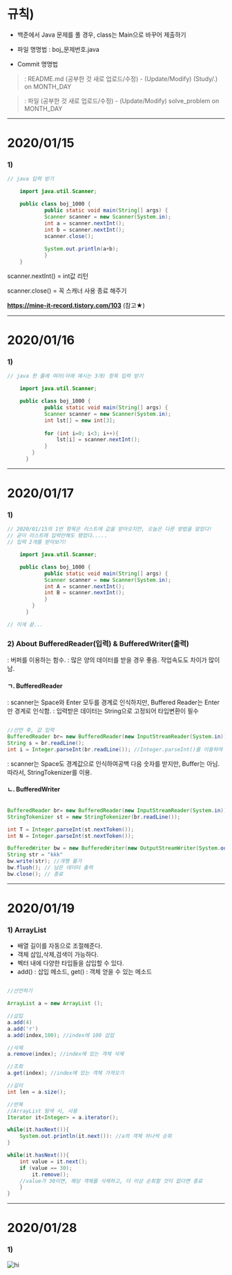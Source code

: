
# 규칙)  

- 백준에서 Java 문제를 풀 경우, class는 Main으로 바꾸어 제출하기

- 파일 명명법 : boj_문제번호.java  
- Commit 명명법

> : README.md (공부한 것 새로 업로드/수정) - (Update/Modify) (Study/.) on MONTH_DAY

> : 파일 (공부한 것 새로 업로드/수정) - (Update/Modify) solve_problem on MONTH_DAY

---

# 2020/01/15

  
### 1)


```java
// java 입력 받기

    import java.util.Scanner;

    public class boj_1000 {
        	public static void main(String[] args) {
		    Scanner scanner = new Scanner(System.in);
		    int a = scanner.nextInt();
		    int b = scanner.nextInt();
		    scanner.close();
		
		    System.out.println(a+b);
            }
    }

```

scanner.nextInt() = int값 리턴

scanner.close() = 꼭 스캐너 사용 종료 해주기

__https://mine-it-record.tistory.com/103__ (참고★)


---

# 2020/01/16

### 1) 
```java
// java 한 줄에 여러(아래 예시는 3개) 항목 입력 받기

    import java.util.Scanner;

    public class boj_1000 {
        	public static void main(String[] args) {
		    Scanner scanner = new Scanner(System.in);
		    int lst[] = new int[3];
		    
		    for (int i=0; i<3; i++){
		    	lst[i] = scanner.nextInt();
		    }
	    }
      }

```

---

# 2020/01/17

### 1) 
```java
// 2020/01/15의 1번 항목은 리스트에 값을 받아오지만, 오늘은 다른 방법을 알았다!
// 굳이 리스트에 입력안해도 됐었다.....
// 입력 2개를 받아보기!

    import java.util.Scanner;

    public class boj_1000 {
        	public static void main(String[] args) {
		    Scanner scanner = new Scanner(System.in);
		    int A = scanner.nextInt();
		    int B = scanner.nextInt();
		    }
	    }
      }

// 이게 끝...

```

### 2) About BufferedReader(입력) & BufferedWriter(출력)
: 버퍼를 이용하는 함수.
: 많은 양의 데이터를 받을 경우 좋음. 작업속도도 차이가 많이 남.

#### ㄱ. BufferedReader
: scanner는 Space와 Enter 모두를 경계로 인식하지만, Buffered Reader는 Enter만 경계로 인식함.
: 입력받은 데이터는 String으로 고정되어 타입변환이 필수


```java

//선언 후, 값 입력
BufferedReader br= new BufferedReader(new InputStreamReader(System.in));
String s = br.readLine();
int i = Integer.parseInt(br.readLine()); //Integer.parseInt()를 이용하여 형변환

```

: scanner는 Space도 경계값으로 인식하여공백 다음 숫자를 받지만, Buffer는 아님.
  따라서, StringTokenizer를 이용.


#### ㄴ. BufferedWriter
```java

BufferedReader br= new BufferedReader(new InputStreamReader(System.in));
StringTokenizer st = new StringTokenizer(br.readLine());

int T = Integer.parseInt(st.nextToken());
int N = Integer.parseInt(st.nextToken());

```

```java
BufferedWriter bw = new BufferedWriter(new OutputStreamWriter(System.out));
String str = "kkk"
bw.write(str); //개행 불가
bw.flush(); // 남은 데이터 출력
bw.close(); // 종료

```

---

# 2020/01/19

### 1) ArrayList 

- 배열 길이를 자동으로 조절해준다.
- 객체 삽입,삭제,검색이 가능하다.
- 벡터 내에 다양한 타입들을 삽입할 수 있다.
- add() : 삽입 메소드, get() : 객체 얻을 수 있는 메소드

```java

//선언하기

ArrayList a = new ArrayList ();

//삽입
a.add(4)
a.add('r')
a.add(index,100); //index에 100 삽입

//삭제
a.remove(index); //index에 있는 객체 삭제

//조회
a.get(index); //index에 있는 객체 가져오기

//길이
int len = a.size();

//반복
//ArrayList 탐색 시, 사용
Iterator it<Integer> = a.iterator();

while(it.hasNext()){
	System.out.println(it.next()): //a의 객체 하나씩 순회
}

while(it.hasNext()){
	int value = it.next();
	if (value == 30);
		it.remove();
	//value가 30이면, 해당 객체를 삭제하고, 더 이상 순회할 것이 없다면 종료
	}
}
```

---

# 2020/01/28

### 1) 
![hi](https://user-images.githubusercontent.com/29462979/73269605-7c4c8e00-4220-11ea-8b29-122af75bb3e0.jpg)
